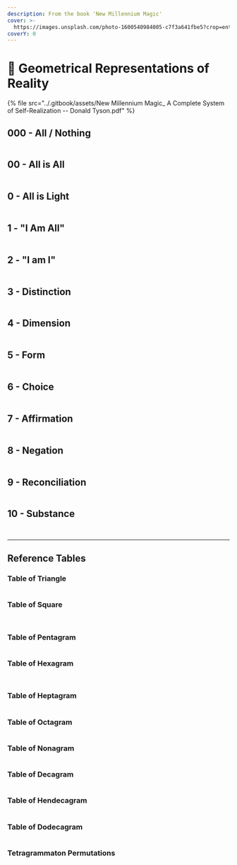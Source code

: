 ```yaml
---
description: From the book 'New Millennium Magic'
cover: >-
  https://images.unsplash.com/photo-1600540984005-c7f3a641fbe5?crop=entropy&cs=srgb&fm=jpg&ixid=M3wxOTcwMjR8MHwxfHNlYXJjaHwzfHxHZW9tZXRyeXxlbnwwfHx8fDE3MTk2NzUxODh8MA&ixlib=rb-4.0.3&q=85
coverY: 0
---
```


# 🔳 Geometrical Representations of Reality

{% file src="../.gitbook/assets/New Millennium Magic_ A Complete System of Self-Realization -- Donald Tyson.pdf" %}

## 000 - All / Nothing

<figure><img src="../.gitbook/assets/image (162).png" alt=""><figcaption></figcaption></figure>

## 00 - All is All

<figure><img src="../.gitbook/assets/image (163).png" alt=""><figcaption></figcaption></figure>

## 0 - All is Light

<figure><img src="../.gitbook/assets/image (164).png" alt=""><figcaption></figcaption></figure>

## 1 - "I Am All"

<figure><img src="../.gitbook/assets/image (150).png" alt=""><figcaption></figcaption></figure>

## 2 - "I am I"

<figure><img src="../.gitbook/assets/image (151).png" alt=""><figcaption></figcaption></figure>

## 3 - Distinction

<figure><img src="../.gitbook/assets/image (152).png" alt=""><figcaption></figcaption></figure>

## 4 - Dimension

<figure><img src="../.gitbook/assets/image (153).png" alt=""><figcaption></figcaption></figure>

## 5 - Form

<figure><img src="../.gitbook/assets/image (154).png" alt=""><figcaption></figcaption></figure>

## 6 - Choice

<figure><img src="../.gitbook/assets/image (155).png" alt=""><figcaption></figcaption></figure>

## 7 - Affirmation

<figure><img src="../.gitbook/assets/image (156).png" alt=""><figcaption></figcaption></figure>

## 8 - Negation

<figure><img src="../.gitbook/assets/image (157).png" alt=""><figcaption></figcaption></figure>

## 9 - Reconciliation

<figure><img src="../.gitbook/assets/image (159).png" alt=""><figcaption></figcaption></figure>

## 10 - Substance

<figure><img src="../.gitbook/assets/image (160).png" alt=""><figcaption></figcaption></figure>

<figure><img src="../.gitbook/assets/image (161).png" alt=""><figcaption></figcaption></figure>

***

## Reference Tables

### Table of Triangle

<figure><img src="../.gitbook/assets/image (165).png" alt=""><figcaption></figcaption></figure>

### Table of Square

<figure><img src="../.gitbook/assets/image (166).png" alt=""><figcaption></figcaption></figure>

<figure><img src="../.gitbook/assets/image (167).png" alt=""><figcaption></figcaption></figure>

### Table of Pentagram

<figure><img src="../.gitbook/assets/image (168).png" alt=""><figcaption></figcaption></figure>

### Table of Hexagram

<figure><img src="../.gitbook/assets/image (169).png" alt=""><figcaption></figcaption></figure>

<figure><img src="../.gitbook/assets/image (170).png" alt=""><figcaption></figcaption></figure>

### Table of Heptagram

<figure><img src="../.gitbook/assets/image (171).png" alt=""><figcaption></figcaption></figure>

### Table of Octagram

<figure><img src="../.gitbook/assets/image (172).png" alt=""><figcaption></figcaption></figure>

### Table of Nonagram

<figure><img src="../.gitbook/assets/image (173).png" alt=""><figcaption></figcaption></figure>

### Table of Decagram

<figure><img src="../.gitbook/assets/image (174).png" alt=""><figcaption></figcaption></figure>

### Table of Hendecagram

<figure><img src="../.gitbook/assets/image (175).png" alt=""><figcaption></figcaption></figure>

### Table of Dodecagram

<figure><img src="../.gitbook/assets/image (176).png" alt=""><figcaption></figcaption></figure>

### Tetragrammaton Permutations

<figure><img src="../.gitbook/assets/image (177).png" alt=""><figcaption></figcaption></figure>
